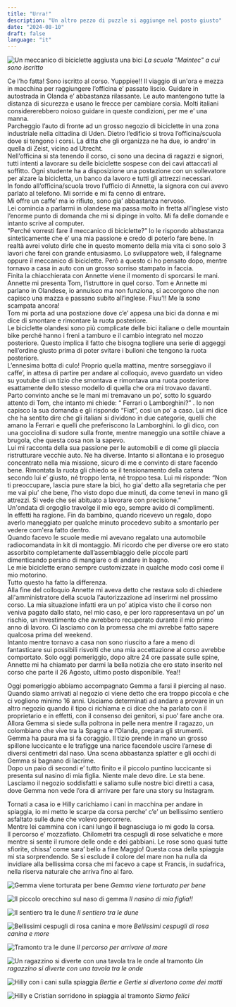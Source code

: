 ```yaml
---
title: "Urra!"
description: "Un altro pezzo di puzzle si aggiunge nel posto giusto"
date: "2024-08-10"
draft: false
language: "it"
---
```


![Un meccanico di biciclette aggiusta una bici](../../../../assets/images/post-26/pic-1.jpg)
_La scuola "Maintec" a cui sono iscritto_

Ce l’ho fatta! Sono iscritto al corso. Yupppiee!!
Il viaggio di un'ora e mezza in macchina per raggiungere l’officina e’ passato liscio. Guidare in autostrada in Olanda e’ abbastanza rilassante. Le auto mantengono tutte la distanza di sicurezza e usano le frecce per cambiare corsia. Molti italiani considererebbero noioso guidare in queste condizioni, per me e’ una manna.\
Parcheggio l’auto di fronte ad un grosso negozio di biciclette in una zona industriale nella cittadina di Uden. Dietro l’edificio si trova l’officina/scuola dove si tengono i corsi. La ditta che gli organizza ne ha due, io andro’ in quella di Zeist, vicino ad Utrecht.\
Nell’officina si sta tenendo il corso, ci sono una decina di ragazzi e signori, tutti intenti a lavorare su delle biciclette sospese con dei cavi attaccati al soffitto. Ogni studente ha a disposizione una postazione con un sollevatore per alzare la bicicletta, un banco da lavoro e tutti gli attrezzi necessari.\
In fondo all’officina/scuola trovo l’ufficio di Annette, la signora con cui avevo parlato al telefono. Mi sorride e mi fa cenno di entrare.\
Mi offre un caffe’ ma io rifiuto, sono gia’ abbastanza nervoso.\
Lei comincia a parlarmi in olandese ma passa molto in fretta all’inglese visto l’enorme punto di domanda che mi si dipinge in volto. Mi fa delle domande e intanto scrive al computer.\
"Perché vorresti fare il meccanico di biciclette?” Io le rispondo abbastanza sinteticamente che e’ una mia passione e credo di poterlo fare bene. In realtà avrei voluto dirle che in questo momento della mia vita ci sono solo 3 lavori che farei con grande entusiasmo. Lo sviluppatore web, il falegname oppure il meccanico di biciclette. Però a questo ci ho pensato dopo, mentre tornavo a casa in auto con un grosso sorriso stampato in faccia.\
Finita la chiacchierata con Annette viene il momento di sporcarsi le mani. Annette mi presenta Tom, l’istruttore in quel corso. Tom e Annette mi parlano in Olandese, io annuisco ma non funziona, si accorgono che non capisco una mazza e passano subito all’inglese. Fiuu’!! Me la sono scampata ancora!\
Tom mi porta ad una postazione dove c’e’ appesa una bici da donna e mi dice di smontare e rimontare la ruota posteriore.\
Le biciclette olandesi sono più complicate delle bici italiane o delle mountain bike perché hanno i freni a tamburo e il cambio integrato nel mozzo posteriore. Questo implica il fatto che bisogna togliere una serie di aggeggi nell’ordine giusto prima di poter svitare i bulloni che tengono la ruota posteriore.\
L’ennesima botta di culo! Proprio quella mattina, mentre sorseggiavo il caffe’, in attesa di partire per andare al colloquio, avevo guardato un video su youtube di un tizio che smontava e rimontava una ruota posteriore esattamente dello stesso modello di quella che ora mi trovavo davanti.\
Parto convinto anche se le mani mi tremavano un po’, sotto lo sguardo attento di Tom, che intanto mi chiede: “ Ferrari o Lamborghini?” . Io non capisco la sua domanda e gli rispondo “Fiat”, così un po’ a caso. Lui mi dice che ha sentito dire che gli italiani si dividono in due categorie, quelli che amano la Ferrari e quelli che preferiscono la Lamborghini. Io gli dico, con una gocciolina di sudore sulla fronte, mentre maneggio una sottile chiave a brugola, che questa cosa non la sapevo.\
Lui mi racconta della sua passione per le automobili e di come gli piaccia ristrutturare vecchie auto. Ne ha diverse. Intanto si allontana e io proseguo concentrato nella mia missione, sicuro di me e convinto di stare facendo bene. Rimontata la ruota gli chiedo se il tensionamento della catena secondo lui e’ giusto, né troppo lenta, né troppo tesa. Lui mi risponde: “Non ti preoccupare, lascia pure stare la bici, ho gia’ detto alla segretaria che per me vai piu’ che bene, l’ho visto dopo due minuti, da come tenevi in mano gli attrezzi. Si vede che sei abituato a lavorare con precisione.”\
Un'ondata di orgoglio travolge il mio ego, sempre avido di complimenti.\
In effetti ha ragione. Fin da bambino, quando ricevevo un regalo, dopo averlo maneggiato per qualche minuto procedevo subito a smontarlo per vedere com'era fatto dentro.\
Quando facevo le scuole medie mi avevano regalato una automobile radiocomandata in kit di montaggio. Mi ricordo che per diverse ore ero stato assorbito completamente dall’assemblaggio delle piccole parti dimenticando persino di mangiare o di andare in bagno.\
Le mie biciclette erano sempre customizzate in qualche modo così come il mio motorino.\
Tutto questo ha fatto la differenza.\
Alla fine del colloquio Annette mi aveva detto che restava solo di chiedere all'amministratore della scuola l’autorizzazione ad inserirmi nel prossimo corso. La mia situazione infatti era un po’ atipica visto che il corso non veniva pagato dallo stato, nel mio caso, e per loro rappresentava un po’ un rischio, un investimento che avrebbero recuperato durante il mio primo anno di lavoro.
Ci lasciamo con la promessa che mi avrebbe fatto sapere qualcosa prima del weekend.\
Intanto mentre tornavo a casa non sono riuscito a fare a meno di fantasticare sui possibili risvolti che una mia accettazione al corso avrebbe comportato.
Solo oggi pomeriggio, dopo altre 24 ore passate sulle spine, Annette mi ha chiamato per darmi la bella notizia che ero stato inserito nel corso che parte il 26 Agosto, ultimo posto disponibile. Yea!!

Oggi pomeriggio abbiamo accompagnato Gemma a farsi il piercing al naso. Quando siamo arrivati al negozio ci viene detto che era troppo piccola e che ci vogliono minimo 16 anni. Usciamo determinati ad andare a provare in un altro negozio quando il tipo ci richiama e ci dice che ha parlato con il proprietario e in effetti, con il consenso dei genitori, si puo’ fare anche ora. Allora Gemma si siede sulla poltrona in pelle nera mentre il ragazzo, un colombiano che vive tra la Spagna e l’Olanda, prepara gli strumenti.\
Gemma ha paura ma si fa coraggio. Il tizio prende in mano un grosso spillone luccicante e le trafigge una narice facendole uscire l’arnese di diversi centimetri dal naso. Una scena abbastanza splatter e gli occhi di Gemma si bagnano di lacrime.\
Dopo un paio di secondi e’ tutto finito e il piccolo puntino luccicante si presenta sul nasino di mia figlia. Niente male devo dire. Le sta bene.
Lasciamo il negozio soddisfatti e saliamo sulle nostre bici diretti a casa, dove Gemma non vede l’ora di arrivare per fare una story su Instagram.

Tornati a casa io e Hilly carichiamo i cani in macchina per andare in spiaggia, io mi metto le scarpe da corsa perche’ c’e’ un bellissimo sentiero asfaltato sulle dune che volevo percorrere.\
Mentre lei cammina con i cani lungo il bagnasciuga io mi godo la corsa.\
Il percorso e’ mozzafiato. Chilometri tra cespugli di rose selvatiche e more mentre si sente il rumore delle onde e dei gabbiani. Le rose sono quasi tutte sfiorite, chissa’ come sara’ bello a fine Maggio!
Questa cosa della spiaggia mi sta sorprendendo. Se si esclude il colore del mare non ha nulla da invidiare alla bellissima corsa che mi facevo a cape st Francis, in sudafrica, nella riserva naturale che arriva fino al faro.

![Gemma viene torturata per bene](../../../../assets/images/post-26/pic-2.jpg)
_Gemma viene torturata per bene_

![Il piccolo orecchino sul naso di gemma](../../../../assets/images/post-26/pic-3.jpg)
_Il nasino di mia figlia!!_

![Il sentiero tra le dune](../../../../assets/images/post-26/pic-4.jpg)
_Il sentiero tra le dune_

![Bellissimi cespugli di rosa canina e more](../../../../assets/images/post-26/pic-5.jpg)
_Bellissimi cespugli di rosa canina e more_

![Tramonto tra le dune](../../../../assets/images/post-26/pic-6.jpg)
_Il percorso per arrivare al mare_

![Un ragazzino si diverte con una tavola tra le onde al tramonto](../../../../assets/images/post-26/pic-7.jpg)
_Un ragazzino si diverte con una tavola tra le onde_

![Hilly con i cani sulla spiaggia](../../../../assets/images/post-26/pic-8.jpg)
_Bertie e Gertie si divertono come dei matti_

![Hilly e Cristian sorridono in spiaggia al tramonto](../../../../assets/images/post-26/pic-9.jpg)
_Siamo felici_
